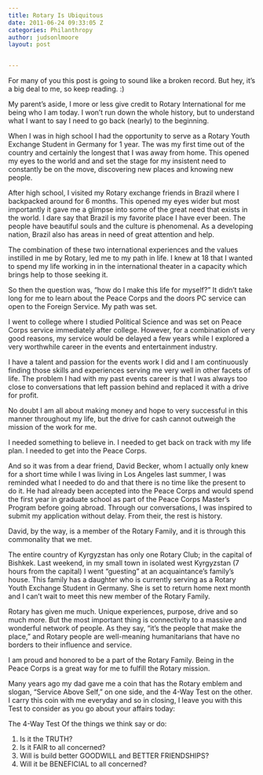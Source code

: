 ```yaml
---
title: Rotary Is Ubiquitous
date: 2011-06-24 09:33:05 Z
categories: Philanthropy
author: judsonlmoore
layout: post


---
```


For many of you this post is going to sound like a broken record. But hey, it’s a big deal to me, so keep reading. :)

My parent’s aside, I more or less give credit to Rotary International for me being who I am today. I won’t run down the whole history, but to understand what I want to say I need to go back (nearly) to the beginning.

When I was in high school I had the opportunity to serve as a Rotary Youth Exchange Student in Germany for 1 year. The was my first time out of the country and certainly the longest that I was away from home. This opened my eyes to the world and and set the stage for my insistent need to constantly be on the move, discovering new places and knowing new people.

After high school, I visited my Rotary exchange friends in Brazil where I backpacked around for 6 months. This opened my eyes wider but most importantly it gave me a glimpse into some of the great need that exists in the world. I dare say that Brazil is my favorite place I have ever been. The people have beautiful souls and the culture is phenomenal. As a developing nation, Brazil also has areas in need of great attention and help.

The combination of these two international experiences and the values instilled in me by Rotary, led me to my path in life. I knew at 18 that I wanted to spend my life working in in the international theater in a capacity which brings help to those seeking it.

So then the question was, “how do I make this life for myself?” It didn’t take long for me to learn about the Peace Corps and the doors PC service can open to the Foreign Service. My path was set.

I went to college where I studied Political Science and was set on Peace Corps service immediately after college. However, for a combination of very good reasons, my service would be delayed a few years while I explored a very worthwhile career in the events and entertainment industry.

I have a talent and passion for the events work I did and I am continuously finding those skills and experiences serving me very well in other facets of life. The problem I had with my past events career is that I was always too close to conversations that left passion behind and replaced it with a drive for profit.

No doubt I am all about making money and hope to very successful in this manner throughout my life, but the drive for cash cannot outweigh the mission of the work for me.

I needed something to believe in. I needed to get back on track with my life plan. I needed to get into the Peace Corps.

And so it was from a dear friend, David Becker, whom I actually only knew for a short time while I was living in Los Angeles last summer, I was reminded what I needed to do and that there is no time like the present to do it. He had already been accepted into the Peace Corps and would spend the first year in graduate school as part of the Peace Corps Master’s Program before going abroad. Through our conversations, I was inspired to submit my application without delay. From their, the rest is history.

David, by the way, is a member of the Rotary Family, and it is through this commonality that we met.

The entire country of Kyrgyzstan has only one Rotary Club; in the capital of Bishkek. Last weekend, in my small town in isolated west Kyrgyzstan (7 hours from the capital) I went “guesting” at an acquaintance’s family’s house. This family has a daughter who is currently serving as a Rotary Youth Exchange Student in Germany. She is set to return home next month and I can’t wait to meet this new member of the Rotary Family.

Rotary has given me much. Unique experiences, purpose, drive and so much more. But the most important thing is connectivity to a massive and wonderful network of people. As they say, “it’s the people that make the place,” and Rotary people are well-meaning humanitarians that have no borders to their influence and service.

I am proud and honored to be a part of the Rotary Family. Being in the Peace Corps is a great way for me to fulfill the Rotary mission.

Many years ago my dad gave me a coin that has the Rotary emblem and slogan, “Service Above Self,” on one side, and the 4-Way Test on the other. I carry this coin with me everyday and so in closing, I leave you with this Test to consider as you go about your affairs today:

The 4-Way Test Of the things we think say or do:

1. Is it the TRUTH?
2. Is it FAIR to all concerned?
3. Will is build better GOODWILL and BETTER FRIENDSHIPS?
4. Will it be BENEFICIAL to all concerned?
